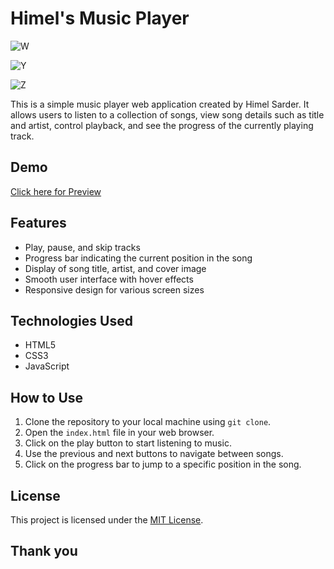 # Himel's Music Player   
![W](https://github.com/Himel-Sarder/Music-Player/assets/143216886/1f080f4b-d6e9-415c-9c16-aa1eed37ca4e)

![Y](https://github.com/Himel-Sarder/Music-Player/assets/143216886/f48c3ad9-2496-4a6f-82e0-75422e0f17ba)

![Z](https://github.com/Himel-Sarder/Music-Player/assets/143216886/5f25b462-a6af-4908-829a-3bef553f46f9)

This is a simple music player web application created by Himel Sarder. It allows users to listen to a collection of songs, view song details such as title and artist, control playback, and see the progress of the currently playing track.

## Demo   
[Click here for Preview](https://himel-sarder.github.io/Music-Player/)   
## Features

- Play, pause, and skip tracks
- Progress bar indicating the current position in the song
- Display of song title, artist, and cover image
- Smooth user interface with hover effects
- Responsive design for various screen sizes

## Technologies Used

- HTML5
- CSS3
- JavaScript

## How to Use

1. Clone the repository to your local machine using `git clone`.
2. Open the `index.html` file in your web browser.
3. Click on the play button to start listening to music.
4. Use the previous and next buttons to navigate between songs.
5. Click on the progress bar to jump to a specific position in the song.

## License

This project is licensed under the [MIT License](LICENSE).

## Thank you
